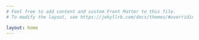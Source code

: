 ```yaml
---
# Feel free to add content and custom Front Matter to this file.
# To modify the layout, see https://jekyllrb.com/docs/themes/#overriding-theme-defaults

layout: home
---
```

<object data="../assets/jiajunliuresume.pdf" width="1000" height="1000" type='application/pdf'></object>